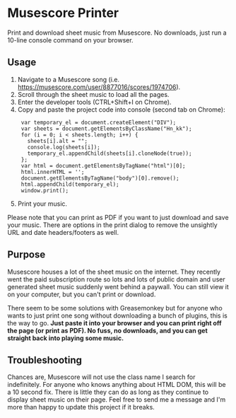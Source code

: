 # Musescore Printer

Print and download sheet music from Musescore.  No downloads, just run a 10-line console command on your browser.

## Usage

1. Navigate to a Musescore song (i.e. https://musescore.com/user/8877016/scores/1974706).
2. Scroll through the sheet music to load all the pages.
3. Enter the developer tools (CTRL+Shift+I on Chrome).
4. Copy and paste the project code into console (second tab on Chrome):
   ```
    var temporary_el = document.createElement("DIV");
    var sheets = document.getElementsByClassName("Hn_kk");
    for (i = 0; i < sheets.length; i++) {
      sheets[i].alt = "";
      console.log(sheets[i]);
      temporary_el.appendChild(sheets[i].cloneNode(true));
    };
    var html = document.getElementsByTagName("html")[0];
    html.innerHTML = '';
    document.getElementsByTagName("body")[0].remove();
    html.appendChild(temporary_el);
    window.print();
   ```
5. Print your music.

Please note that you can print as PDF if you want to just download and save your music.  There are options in the print dialog to remove the unsightly URL and date headers/footers as well.

## Purpose

Musescore houses a lot of the sheet music on the internet.  They recently went the paid subscription route so lots and lots of public domain and user generated sheet music suddenly went behind a paywall.  You can still view it on your computer, but you can't print or download.

There seem to be some solutions with Greasemonkey but for anyone who wants to just print one song without downloading a bunch of plugins, this is the way to go.  **Just paste it into your browser and you can print right off the page (or print as PDF).  No fuss, no downloads, and you can get straight back into playing some music.**

## Troubleshooting

Chances are, Musescore will not use the class name I search for indefinitely.  For anyone who knows anything about HTML DOM, this will be a 10 second fix.  There is little they can do as long as they continue to display sheet music on their page.  Feel free to send me a message and I'm more than happy to update this project if it breaks.
